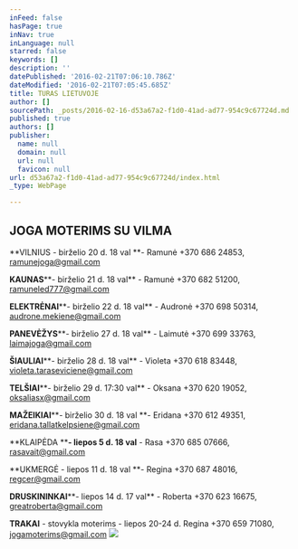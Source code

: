 ```yaml
---
inFeed: false
hasPage: true
inNav: true
inLanguage: null
starred: false
keywords: []
description: ''
datePublished: '2016-02-21T07:06:10.786Z'
dateModified: '2016-02-21T07:05:45.685Z'
title: TURAS LIETUVOJE
author: []
sourcePath: _posts/2016-02-16-d53a67a2-f1d0-41ad-ad77-954c9c67724d.md
published: true
authors: []
publisher:
  name: null
  domain: null
  url: null
  favicon: null
url: d53a67a2-f1d0-41ad-ad77-954c9c67724d/index.html
_type: WebPage

---
```

## JOGA MOTERIMS SU VILMA         

**VILNIUS - birželio 20 d. 18 val **- Ramunė +370 686 24853, ramunejoga@gmail.com                                                                                     

**KAUNAS****- birželio 21 d. 18 val** - Ramunė +370 682 51200, ramuneled777@gmail.com                                                                         

**ELEKTRĖNAI****- birželio 22 d. 18 val** - Audronė +370 698 50314, audrone.mekiene@gmail.com                                                                   

**PANEVĖŽYS****- birželio 27 d. 18 val** - Laimutė +370 699 33763, laimajoga@gmail.com                                                                                           

**ŠIAULIAI****- birželio 28 d. 18 val** - Violeta +370 618 83448, violeta.taraseviciene@gmail.com                                                                       

**TELŠIAI****- birželio 29 d. 17:30 val** - Oksana +370 620 19052, oksaliasx@gmail.com                                                                                     

**MAŽEIKIAI****- birželio 30 d. 18 val **- Eridana +370 612 49351, eridana.tallatkelpsiene@gmail.com                                                               

**KLAIPĖDA ****- liepos 5 d. 18 val** - Rasa +370 685 07666, rasavait@gmail.com                                                                                

**UKMERGĖ - liepos 11 d. 18 val **- Regina +370 687 48016, regcer@gmail.com                                                                                       

**DRUSKININKAI****- liepos 14 d. 17 val** - Roberta +370 623 16675, greatroberta@gmail.com                                                                                         

**TRAKAI** - stovykla moterims - liepos 20-24 d. Regina +370 659 71080, jogamoterims@gmail.com
![](https://the-grid-user-content.s3-us-west-2.amazonaws.com/30b4d86e-3b54-46aa-ab5f-350a4ed56a26.JPG)